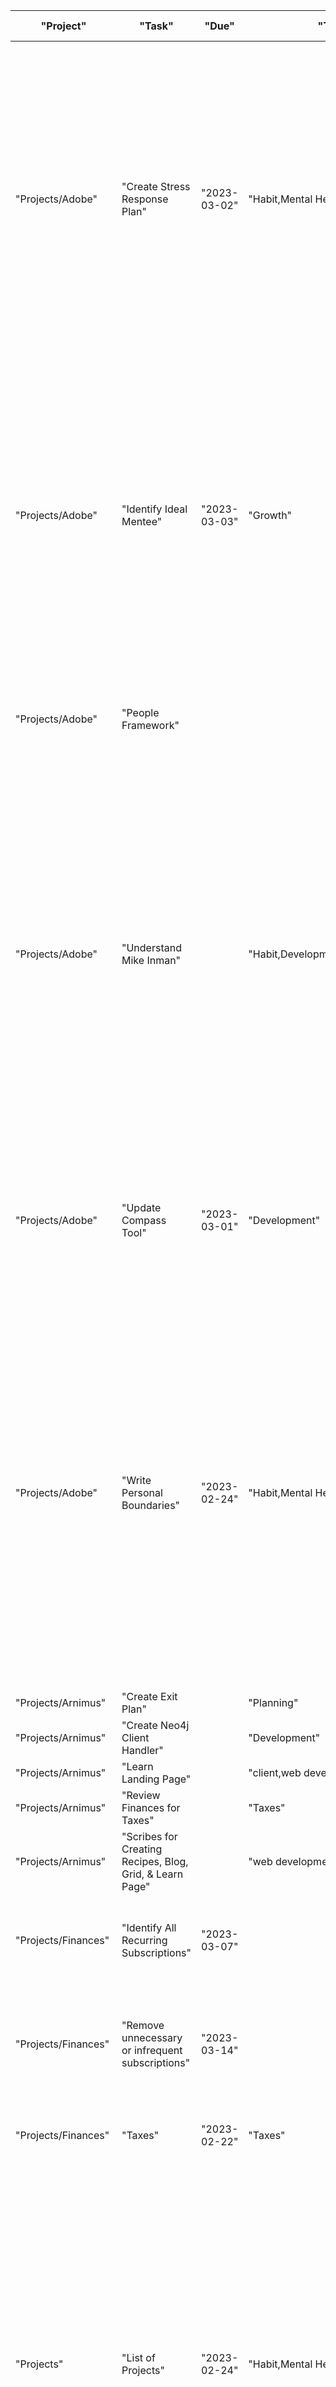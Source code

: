 | "Project"                      | "Task"                                                   | "Due"        | "Tags"                              | "Complete" | "Action"                                                                                                                                                                                                                                                                                        | "Importance"                                                                                                                                                                                                                                                                                                                                                           | "due"        | "Client"            | "published" | "Description"                                                                                                              | "Contact" | "Systems"                   | "Due-Date"   | "Tools"           | 
|--------------------------------|----------------------------------------------------------|--------------|-------------------------------------|------------|-------------------------------------------------------------------------------------------------------------------------------------------------------------------------------------------------------------------------------------------------------------------------------------------------|------------------------------------------------------------------------------------------------------------------------------------------------------------------------------------------------------------------------------------------------------------------------------------------------------------------------------------------------------------------------|--------------|---------------------|-------------|----------------------------------------------------------------------------------------------------------------------------|-----------|-----------------------------|--------------|-------------------| 
| "Projects/Adobe"               | "Create Stress Response Plan"                            | "2023-03-02" | "Habit,Mental Health"               | false      | "Create a plan for both proactive and reactive responses to stressors and challenging meetings (e.g. block next 15-30 mins after meetings to workout, schedule regular meditation, identify 1-3 positive aspects of the meeting)"                                                               | "Planning for a number of eventualities will help alleviate the buildup of stress and allow for postive and thoughtful engagement. Attempting to identify positive aspects of every meeting will help to build a more overall positive attitude and approach with colleagues and situations."                                                                          |              |                     |             |                                                                                                                            |           |                             |              |                   | 
| "Projects/Adobe"               | "Identify Ideal Mentee"                                  | "2023-03-03" | "Growth"                            | false      | "Whether for literal or as a thought-exercise, identify the type of mentee or team member you'd like to coach and mentor."                                                                                                                                                                      | "Val has mentioned participting in some of the Adobe mentoring programs as a way to help demonstrate people growth. Understanding the ideal candidates for such an effort will facilitate career growth discussions and help others identify how to best support my success as a people manager."                                                                      |              |                     |             |                                                                                                                            |           |                             |              |                   | 
| "Projects/Adobe"               | "People Framework"                                       |              |                                     |            | "Develop framework to categorize indivuals (instead of ally/enemy)"                                                                                                                                                                                                                             |                                                                                                                                                                                                                                                                                                                                                                        |              |                     |             |                                                                                                                            |           |                             |              |                   | 
| "Projects/Adobe"               | "Understand Mike Inman"                                  |              | "Habit,Development"                 |            | "Learn about Mike"                                                                                                                                                                                                                                                                              | "The only understanding I have of Mike is based on perspectives from individuals that have historically found others problematic. There's evidence that he's likely effective in his own right, while little evidence to support the case otherwise. In either case, understanding Mike will help me know how to be as effective as possible with direct interctions." |              |                     |             |                                                                                                                            |           |                             |              |                   | 
| "Projects/Adobe"               | "Update Compass Tool"                                    | "2023-03-01" | "Development"                       | true       | "After review with Micah, agreed to make updates to Compass tool upon return. See note for further details."                                                                                                                                                                                    | "Supports Micah in providing a valueable utility for CSMs for Summit, strengthening professional relationship"                                                                                                                                                                                                                                                         |              |                     |             |                                                                                                                            |           |                             |              |                   | 
| "Projects/Adobe"               | "Write Personal Boundaries"                              | "2023-02-24" | "Habit,Mental Health"               | false      | "Create a list of personal boundaries and the conditions in which they can be bypassed (e.g. same-day meetings if discussed via Slack previously / weekend work when prior commitment made by me was not met) along with responses when violated (weekend work = PTO within following 2 weeks)" | "Clearly identifying and outlining personal boundaries along with bypass conditions and responses will create a systemic way of approaching difficult or otherwise frustrating asks in a manner that is consistent and limits the amount of mental effort required."                                                                                                   |              |                     |             |                                                                                                                            |           |                             |              |                   | 
| "Projects/Arnimus"             | "Create Exit Plan"                                       |              | "Planning"                          | false      |                                                                                                                                                                                                                                                                                                 |                                                                                                                                                                                                                                                                                                                                                                        | "2023-02-24" | "Fantasy Carage"    |             |                                                                                                                            |           |                             |              |                   | 
| "Projects/Arnimus"             | "Create Neo4j Client Handler"                            |              | "Development"                       | false      |                                                                                                                                                                                                                                                                                                 |                                                                                                                                                                                                                                                                                                                                                                        | "2023-03-03" | "Fantasy Carage"    |             |                                                                                                                            |           |                             |              |                   | 
| "Projects/Arnimus"             | "Learn Landing Page"                                     |              | "client,web development"            | false      |                                                                                                                                                                                                                                                                                                 |                                                                                                                                                                                                                                                                                                                                                                        | "2023-03-15" | "Inclusive Cuisine" | false       |                                                                                                                            |           |                             |              |                   | 
| "Projects/Arnimus"             | "Review Finances for Taxes"                              |              | "Taxes"                             | false      |                                                                                                                                                                                                                                                                                                 |                                                                                                                                                                                                                                                                                                                                                                        | "2023-02-24" | "N/A"               |             |                                                                                                                            |           |                             |              |                   | 
| "Projects/Arnimus"             | "Scribes for Creating Recipes, Blog, Grid, & Learn Page" |              | "web development"                   | false      |                                                                                                                                                                                                                                                                                                 |                                                                                                                                                                                                                                                                                                                                                                        | "2023-02-23" | "Inclusive Cuisine" |             |                                                                                                                            |           |                             |              |                   | 
| "Projects/Finances"            | "Identify All Recurring Subscriptions"                   | "2023-03-07" |                                     | false      |                                                                                                                                                                                                                                                                                                 |                                                                                                                                                                                                                                                                                                                                                                        |              |                     |             | "Collect and review all recurring subscriptions, utilize apps were possible"                                               |           |                             |              |                   | 
| "Projects/Finances"            | "Remove unnecessary or infrequent subscriptions"         | "2023-03-14" |                                     | false      |                                                                                                                                                                                                                                                                                                 |                                                                                                                                                                                                                                                                                                                                                                        |              |                     |             | "Remove all subscriptions that have not been used within last 6 months OR 1 year for annual subscriptions"                 |           |                             |              |                   | 
| "Projects/Finances"            | "Taxes"                                                  | "2023-02-22" | "Taxes"                             | false      |                                                                                                                                                                                                                                                                                                 |                                                                                                                                                                                                                                                                                                                                                                        |              |                     |             | "Collect and send all tax documents to Jofi for 2023 tax season"                                                           |           |                             |              |                   | 
| "Projects"                     | "List of Projects"                                       | "2023-02-24" | "Habit,Mental Health"               | false      | "Create a list of personal boundaries and the conditions in which they can be bypassed (e.g. same-day meetings if discussed via Slack previously / weekend work when prior commitment made by me was not met) along with responses when violated (weekend work = PTO within following 2 weeks)" | "Clearly identifying and outlining personal boundaries along with bypass conditions and responses will create a systemic way of approaching difficult or otherwise frustrating asks in a manner that is consistent and limits the amount of mental effort required."                                                                                                   |              |                     |             |                                                                                                                            |           |                             |              |                   | 
| "Projects/Rebuilding Together" | "Connect with Salesforce API"                            | "2023-02-24" | "Development,Reporting,Integration" | false      |                                                                                                                                                                                                                                                                                                 |                                                                                                                                                                                                                                                                                                                                                                        |              |                     |             |                                                                                                                            | "None"    | "Salesforce,Custom,Postman" |              |                   | 
| "Projects/Rebuilding Together" | "Create Operational Reports"                             | "2023-02-24" | "Configuration,Reporting"           | false      |                                                                                                                                                                                                                                                                                                 |                                                                                                                                                                                                                                                                                                                                                                        |              |                     |             |                                                                                                                            | "Patti"   | "Salesforce"                |              |                   | 
| "Projects/Rebuilding Together" | "Update AMI Automation"                                  | "2023-02-18" | "Development"                       | false      |                                                                                                                                                                                                                                                                                                 |                                                                                                                                                                                                                                                                                                                                                                        |              |                     |             |                                                                                                                            | "Miranda" | "Salesforce"                |              |                   | 
| "Projects/Rebuilding Together" | "Volunteer Sign-Up Form"                                 | "2023-03-10" | "Configuration,Development"         | false      |                                                                                                                                                                                                                                                                                                 |                                                                                                                                                                                                                                                                                                                                                                        |              |                     |             |                                                                                                                            | "Don"     | "Salesforce"                |              |                   | 
| "Projects/Weight Loss"         | "Identify Primary Method"                                |              |                                     | false      |                                                                                                                                                                                                                                                                                                 |                                                                                                                                                                                                                                                                                                                                                                        |              |                     |             | "Choose which system (calorie counting, fasting, extreme exercise) that will be used as the primary weight-loss mechanism" |           |                             | "2023-02-22" | "Apps, Check-Ins" | 
| "Projects/Weight Loss"         | "Outline Workout Plan"                                   |              |                                     | false      |                                                                                                                                                                                                                                                                                                 |                                                                                                                                                                                                                                                                                                                                                                        |              |                     |             | "Determine workout routine that is sustainable that will be incorporated into overall plan"                                |           |                             | "2023-03-07" |                   | 
| "Projects/Weight Loss"         | "Setup Reminder System"                                  |              | "Habit"                             | false      |                                                                                                                                                                                                                                                                                                 |                                                                                                                                                                                                                                                                                                                                                                        |              |                     |             | "Setup reminders around home to do certain exercises upon an event (e.g. 5 push-ups when entering house)"                  |           |                             | "2023-02-24" | "Sticky Notes"    | 
| "Projects/Weight Loss"         | "Setup Tracking System"                                  |              |                                     | false      |                                                                                                                                                                                                                                                                                                 |                                                                                                                                                                                                                                                                                                                                                                        |              |                     |             | "Determine ideal weight and setup tracking system (ideally with reporting capability)"                                     |           |                             | "2023-02-18" | "Apps"            | 
